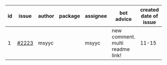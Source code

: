 | id | issue | author | package | assignee | bot advice | created date of issue | target release date | date from target |
| ------ | ------ | ------ | ------ | ------ | ------ | ------ | ------ | :-----: |
| 1 | [#2223](https://github.com/Azure/sdk-release-request/issues/2223) | msyyc |  | msyyc | new comment. multi readme link! | 11-15 | 12-15 |  |
